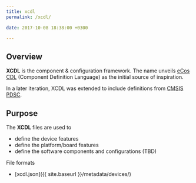 ```yaml
---
title: xcdl
permalink: /xcdl/

date: 2017-10-08 18:38:00 +0300

---
```


## Overview

**XCDL** is the component & configuration framework. The name unveils [eCos CDL](http://ecos.sourceware.org/ecos/docs-3.0/cdl-guide/reference.html) (Component Definition Language) as the initial source of inspiration.

In a later iteration, XCDL was extended to include definitions from [CMSIS PDSC](https://www.keil.com/pack/doc/CMSIS/Pack/html/packFormat.html).

## Purpose

The **XCDL** files are used to

* define the device features
* define the platform/board features
* define the software components and configurations (TBD)

File formats

* [xcdl.json]({{ site.baseurl }}/metadata/devices/)
